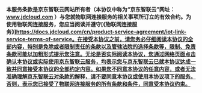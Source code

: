 **本服务条款是京东智联云网站所有者（本协议中称为“京东智联云”网址：www.jdcloud.com ）与您就物联网连接服务的相关事项所订立的有效合约。为使用物联网连接服务，您应当阅读并遵守[《物联网连接服务》]https://docs.jdcloud.com/cn/product-service-agreement/iot-link-service-terms-of-service。在接受本协议之前，请您务必仔细阅读本协议的全部内容，特别是免除或者限制责任的条款以及管辖法院的选择条款等，限制、免责条款可能以加粗形式提示您注意。无论是否实际阅读本协议，您通过网络页面点击确认本协议或实际使用京东智联云服务，均表示您与京东智联云已就本协议达成一致并同意接受本协议的全部约定内容。如果您不同意本协议的任意内容，或者无法准确理解京东智联云对条款的解释，请不要同意本协议或使用本协议项下的服务。否则，表示您已接受了物联网连接服务的所有条款和条件，同意受本协议约束。**
